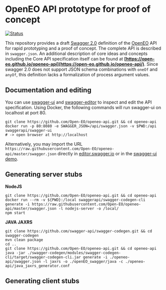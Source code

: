 # OpenEO API prototype for proof of concept

[![Status](https://img.shields.io/badge/Status-proof--of--concept-yellow.svg)]()

This repository provides a draft [Swagger 2.0](https://github.com/OAI/OpenAPI-Specification/blob/master/versions/2.0.md) definition of the [OpenEO](http://openeo.org) API for rapid prototyping and a proof of concept. The complete API is described in `swagger.json`. An additional description of core ideas and concepts including the Core API specification itself can be found at **[https://open-eo.github.io/openeo-api](https://open-eo.github.io/openeo-api/)**. Since swagger 2.0 does not support JSON schema combinations with `oneOf` and `anyOf`, this definition lacks a formalization of process argument values. 

## Documentation and editing
You can use [swagger-ui](https://github.com/swagger-api/swagger-ui) and [swagger-editor]() to
inspect and edit the API specification. Using Docker, the following commands will run swagger-ui on localhost at port 80. 

```
git clone https://github.com/Open-EO/openeo-api.git && cd openeo-api
docker run -p 80:8080 -e SWAGGER_JSON=/api/swagger.json -v $PWD:/api swaggerapi/swagger-ui
# -> open browser at http://localhost
```

Alternatively, you may import the URL `https://raw.githubusercontent.com/Open-EO/openeo-api/master/swagger.json` directly in [editor.swagger.io](https://editor.swagger.io/) or in the [swagger-ui demo](http://petstore.swagger.io/).

## Generating server stubs

**NodeJS**

```
git clone https://github.com/Open-EO/openeo-api.git && cd openeo-api
docker run --rm -v ${PWD}:/local swaggerapi/swagger-codegen-cli generate -i https://raw.githubusercontent.com/Open-EO/openeo-api/master/swagger.json -l nodejs-server -o /local/
npm start
```

**JAVA JAXRS**

```
git clone https://github.com/swagger-api/swagger-codegen.git && cd swagger-codegen
mvn clean package
cd ..
git clone https://github.com/Open-EO/openeo-api.git && cd openeo-api
java -jar ./swagger-codegen/modules/swagger-codegen-cli/target/swagger-codegen-cli.jar generate -i ./openeo-api/swagger.json -l jaxrs -o ./openEO_swagger/java -c ./openeo-api/java_jaxrs_generator.conf
```


## Generating client stubs

